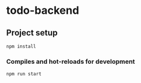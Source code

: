 # todo-backend

## Project setup
```
npm install
```

### Compiles and hot-reloads for development
```
npm run start
```

